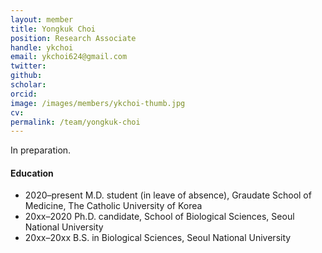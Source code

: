 ```yaml
---
layout: member
title: Yongkuk Choi
position: Research Associate
handle: ykchoi
email: ykchoi624@gmail.com
twitter: 
github: 
scholar: 
orcid: 
image: /images/members/ykchoi-thumb.jpg
cv: 
permalink: /team/yongkuk-choi
---
```


In preparation.

#### Education

<ul class="chronological">
  <li><span>2020–present</span> M.D. student (in leave of absence), Graudate School of Medicine, The Catholic University of Korea</li>
  <li><span>20xx–2020</span> Ph.D. candidate, School of Biological Sciences, Seoul National University</li>
  <li><span>20xx–20xx</span> B.S. in Biological Sciences, Seoul National University</li>
</ul>
